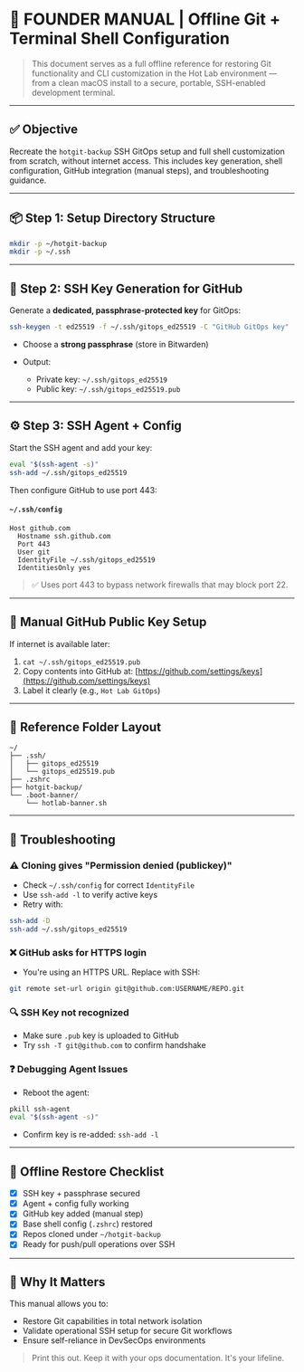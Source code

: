 # 🧠 FOUNDER MANUAL | Offline Git + Terminal Shell Configuration

> This document serves as a full offline reference for restoring Git functionality and CLI customization in the Hot Lab environment — from a clean macOS install to a secure, portable, SSH-enabled development terminal.

---

## ✅ Objective

Recreate the `hotgit-backup` SSH GitOps setup and full shell customization from scratch, without internet access. This includes key generation, shell configuration, GitHub integration (manual steps), and troubleshooting guidance.

---

## 📦 Step 1: Setup Directory Structure

```bash
mkdir -p ~/hotgit-backup
mkdir -p ~/.ssh
```

---

## 🔑 Step 2: SSH Key Generation for GitHub

Generate a **dedicated, passphrase-protected key** for GitOps:

```bash
ssh-keygen -t ed25519 -f ~/.ssh/gitops_ed25519 -C "GitHub GitOps key"
```

* Choose a **strong passphrase** (store in Bitwarden)
* Output:

  * Private key: `~/.ssh/gitops_ed25519`
  * Public key: `~/.ssh/gitops_ed25519.pub`

---

## ⚙️ Step 3: SSH Agent + Config

Start the SSH agent and add your key:

```bash
eval "$(ssh-agent -s)"
ssh-add ~/.ssh/gitops_ed25519
```

Then configure GitHub to use port 443:

#### `~/.ssh/config`

```ssh
Host github.com
  Hostname ssh.github.com
  Port 443
  User git
  IdentityFile ~/.ssh/gitops_ed25519
  IdentitiesOnly yes
```

> ✅ Uses port 443 to bypass network firewalls that may block port 22.

---

## 🧠 Manual GitHub Public Key Setup

If internet is available later:

1. `cat ~/.ssh/gitops_ed25519.pub`
2. Copy contents into GitHub at: [https://github.com/settings/keys](https://github.com/settings/keys)
3. Label it clearly (e.g., `Hot Lab GitOps`)

---

## 📂 Reference Folder Layout

```
~/
├── .ssh/
│   ├── gitops_ed25519
│   └── gitops_ed25519.pub
├── .zshrc
├── hotgit-backup/
└── .boot-banner/
    └── hotlab-banner.sh
```

---

## 🚪 Troubleshooting

### ⚠️ Cloning gives "Permission denied (publickey)"

* Check `~/.ssh/config` for correct `IdentityFile`
* Use `ssh-add -l` to verify active keys
* Retry with:

```bash
ssh-add -D
ssh-add ~/.ssh/gitops_ed25519
```

### ❌ GitHub asks for HTTPS login

* You're using an HTTPS URL. Replace with SSH:

```bash
git remote set-url origin git@github.com:USERNAME/REPO.git
```

### 🔍 SSH Key not recognized

* Make sure `.pub` key is uploaded to GitHub
* Try `ssh -T git@github.com` to confirm handshake

### ❓ Debugging Agent Issues

* Reboot the agent:

```bash
pkill ssh-agent
eval "$(ssh-agent -s)"
```

* Confirm key is re-added: `ssh-add -l`

---

## 🔄 Offline Restore Checklist

* [x] SSH key + passphrase secured
* [x] Agent + config fully working
* [x] GitHub key added (manual step)
* [x] Base shell config (`.zshrc`) restored
* [x] Repos cloned under `~/hotgit-backup`
* [x] Ready for push/pull operations over SSH

---

## 🧠 Why It Matters

This manual allows you to:

* Restore Git capabilities in total network isolation
* Validate operational SSH setup for secure Git workflows
* Ensure self-reliance in DevSecOps environments

> Print this out. Keep it with your ops documentation. It's your lifeline.
